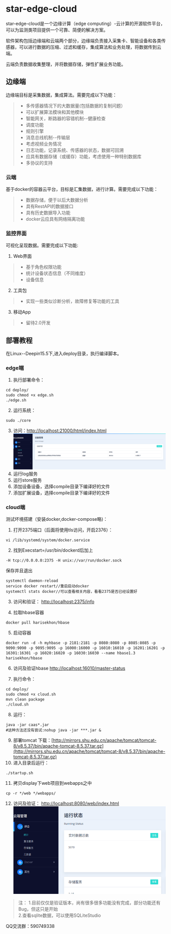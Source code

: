 # star-edge-cloud

star-edge-cloud是一个边缘计算（edge computing）-云计算的开源软件平台，可以为监测类项目提供一个可靠、简便的解决方案。

软件架构包括边缘端和云端两个部分，边缘端负责接入采集卡、智能设备和各类传感器，可以进行数据的压缩、过滤和缓存，集成算法和业务处理，将数据传到云端。

云端负责数据收集整理，并将数据存储，弹性扩展业务功能。

## 边缘端
边缘端目标是采集数据，集成算法。需要完成以下功能：
> * 多传感器情况下的大数据量(包括数据的复制问题）
> * 可以扩展算法模块和其他模块
> * 智能网关，断路器的容错机制--健康检查
> * 调度功能
> * 规则引擎
> * 消息总线机制--传输层
> * 考虑视频业务情况
> * 日志功能，记录系统、传感器的状态，数据可回溯
> * 应具有数据存储（或缓存）功能，考虑使用一种特别数据库
> * 多协议的支持

### 云端
基于docker的容器云平台，目标是汇集数据，进行计算。需要完成以下功能：
> * 数据存储，便于以后大数据分析
> * 具有RestAPI的数据接口
> * 具有历史数据导入功能
> * docker云应具有网络隔离功能

### 监控界面
可视化呈现数据。需要完成以下功能:

1. Web界面
> * 基于角色权限功能
> * 统计设备状态信息（不同维度）
> * 设备信息

2. 工具包
> * 实现一些类似诊断分析，故障修复等功能的工具

3. 移动App
> * 留待2.0开发

## 部署教程
在Linux--Deepin15.5下,进入deploy目录，执行编译脚本。

### edge端

1. 执行部署命令：
```
cd deploy/
sudo chmod +x edge.sh
./edge.sh
```
2. 运行系统：
```
sudo ./core
```
3. 访问：[http://localhost:21000/html/index.html](http://localhost:21000/html/index.html)
![edge](./images/edge.png)
4. 运行log服务
5. 运行store服务
6. 添加设备设备，选择compile目录下编译好的文件
7. 添加扩展设备，选择compile目录下编译好的文件

### cloud端

测试坏境搭建（安装docker,docker-compose略)：

1. 打开2375端口（后面将使用tls访问，开启2376）：
```
vi /lib/systemd/system/docker.service
```
2. 找到Execstart=/usr/bin/dockerd后加上
```
-H tcp://0.0.0.0:2375 -H unix://var/run/docker.sock  
```
保存并且退出

```
systemctl daemon-reload
service docker restart//重启启动docker
systemctl stats docker//可以查看相关内容，看看2375是否已经设置好
```

3. 访问和验证：
[http://localhost:2375/info](http://localhost:2375/info)

4. 拉取hbase容器 
```
docker pull harisekhon/hbase 
```
5. 启动容器 
```
docker run -d -h myhbase -p 2181:2181 -p 8080:8080 -p 8085:8085 -p 9090:9090 -p 9095:9095 -p 16000:16000 -p 16010:16010 -p 16201:16201 -p 16301:16301 -p 16020:16020 -p 16030:16030 --name hbase1.3 harisekhon/hbase
```

6. 访问及验证hbase
[http://localhost:16010/master-status](http://localhost:16010/master-status)

7. 执行命令：
```
cd deploy/
sudo chmod +x cloud.sh
mvn clean package
./cloud.sh
```
8. 运行：
```
java -jar caas*.jar
#这种方法还没有尝试:nohup java -jar ***.jar &
```
9. 部署tomcat
下载：[http://mirrors.shu.edu.cn/apache/tomcat/tomcat-8/v8.5.37/bin/apache-tomcat-8.5.37.tar.gz](http://mirrors.shu.edu.cn/apache/tomcat/tomcat-8/v8.5.37/bin/apache-tomcat-8.5.37.tar.gz)
10. 进入目录后运行：
```
./startup.sh
```
11. 拷贝display下web项目到webapps之中
```
cp -r */web */webapps/
```
12. 访问及验证：
[http://localhost:8080/web/index.html](http://localhost:8080/web/index.html)
![cloud](./images/cloud.png)
> 注：
> 1.目前仅仅是验证版本，尚有很多很多功能没有完成，部分功能还有Bug，但这只是开始   
> 2.查看sqlite数据，可以使用SQLiteStudio


QQ交流群：590749338